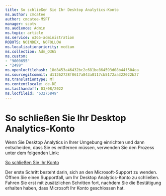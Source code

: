 ```yaml
---
title: So schließen Sie Ihr Desktop Analytics-Konto
ms.author: cmcatee
author: cmcatee-MSFT
manager: scotv
ms.audience: Admin
ms.topic: article
ms.service: o365-administration
ROBOTS: NOINDEX, NOFOLLOW
ms.localizationpriority: medium
ms.collection: Adm_O365
ms.custom:
- "9000655"
- "2499"
ms.openlocfilehash: 18d8453a46432bc2c681be864593d08b44f504ea
ms.sourcegitcommit: d11262728f0617a843a0117cb5172aa322022b27
ms.translationtype: MT
ms.contentlocale: de-DE
ms.lasthandoff: 03/08/2022
ms.locfileid: "63275849"
---
```

# <a name="how-to-close-your-desktop-analytics-account"></a>So schließen Sie Ihr Desktop Analytics-Konto

Wenn Sie Desktop Analytics in Ihrer Umgebung einrichten und dann entscheiden, dass Sie es entfernen müssen, verwenden Sie den Prozess unter dem folgenden Link:

[So schließen Sie Ihr Konto](https://docs.microsoft.com/configmgr/desktop-analytics/account-close)

Der erste Schritt besteht darin, sich an den Microsoft-Support zu wenden. Öffnen Sie einen Supportfall, um Ihr Desktop Analytics-Konto zu schließen. Fahren Sie erst mit zusätzlichen Schritten fort, nachdem Sie die Bestätigung erhalten haben, dass Microsoft Ihr Konto geschlossen hat.
